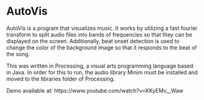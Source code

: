 <h1>AutoVis</h1>
<p>AutoVis is a program that visualizes music. It works by utilizing a fast fourier transform to split audio files into bands of frequencies so that they can be displayed on the screen. Additionally, beat onset detection is used to change the color of the background image so that it responds to the beat of the song. </p>

<p>This was written in Processing, a visual arts programming language based in Java. In order for this to run, the audio library Minim must be installed and moved to the libraries folder of Processing. </p>

<p>Demo available at: https://www.youtube.com/watch?v=KKyEMv__Waw </p>

